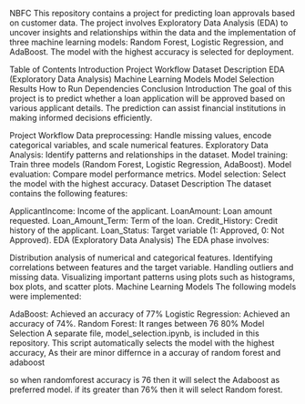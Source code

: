 NBFC
This repository contains a project for predicting loan approvals based on customer data. The project involves Exploratory Data Analysis (EDA) to uncover insights and relationships within the data and the implementation of three machine learning models: Random Forest, Logistic Regression, and AdaBoost. The model with the highest accuracy is selected for deployment.

Table of Contents
Introduction
Project Workflow
Dataset Description
EDA (Exploratory Data Analysis)
Machine Learning Models
Model Selection
Results
How to Run
Dependencies
Conclusion
Introduction
The goal of this project is to predict whether a loan application will be approved based on various applicant details. The prediction can assist financial institutions in making informed decisions efficiently.

Project Workflow
Data preprocessing: Handle missing values, encode categorical variables, and scale numerical features.
Exploratory Data Analysis: Identify patterns and relationships in the dataset.
Model training: Train three models (Random Forest, Logistic Regression, AdaBoost).
Model evaluation: Compare model performance metrics.
Model selection: Select the model with the highest accuracy.
Dataset Description
The dataset contains the following features:

ApplicantIncome: Income of the applicant.
LoanAmount: Loan amount requested.
Loan_Amount_Term: Term of the loan.
Credit_History: Credit history of the applicant.
Loan_Status: Target variable (1: Approved, 0: Not Approved).
EDA (Exploratory Data Analysis)
The EDA phase involves:

Distribution analysis of numerical and categorical features.
Identifying correlations between features and the target variable.
Handling outliers and missing data.
Visualizing important patterns using plots such as histograms, box plots, and scatter plots.
Machine Learning Models
The following models were implemented:

AdaBoost: Achieved an accuracy of 77%
Logistic Regression: Achieved an accuracy of 74%.
Random Forest: It ranges between 76 80%
Model Selection
A separate file, model_selection.ipynb, is included in this repository. This script automatically selects the model with the highest accuracy, As their are minor differnce in a accuray of random forest and adaboost

so when randomforest accuracy is 76 then it will select the Adaboost as preferred model. if its greater than 76% then it will select Random forest.
